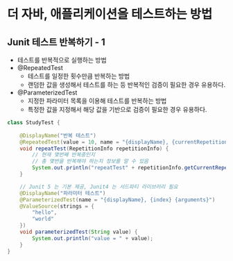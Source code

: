 # 더 자바, 애플리케이션을 테스트하는 방법

## Junit 테스트 반복하기 - 1
- 테스트를 반복적으로 실행하는 방법
- @RepeatedTest
    - 테스트를 일정한 횟수만큼 반복하는 방법
    - 랜덤한 값을 생성해서 테스트를 하는 등 반복적인 검증이 필요한 경우 유용하다.
- @ParameterizedTest
    - 지정한 파라미터 목록을 이용해 테스트를 반복하는 방법
    - 특정한 값을 지정해서 해당 값을 기반으로 검증이 필요한 경우 유용하다.

```java
class StudyTest {
    
    @DisplayName("반복 테스트")
    @RepeatedTest(value = 10, name = "{displayName}, {currentRepetition}/{totalRepetitions}")
    void repeatTest(RepetitionInfo repetitionInfo) {
        // 현재 몇번째 반복중인지
        // 총 몇번을 반복해야 하는지 정보를 알 수 있음
        System.out.println("repeatTest" + repetitionInfo.getCurrentRepetition() + "/" + repetitionInfo.getTotalRepetitions());
    }

    // Junit 5 는 기본 제공, Junit4 는 서드파티 라이브러리 필요
    @DisplayName("파라미터 테스트")
    @ParameterizedTest(name = "{displayName}, {index} {arguments}")
    @ValueSource(strings = {
        "hello",
        "world"
    })
    void parameterizedTest(String value) {
        System.out.println("value = " + value);
    }
}
```